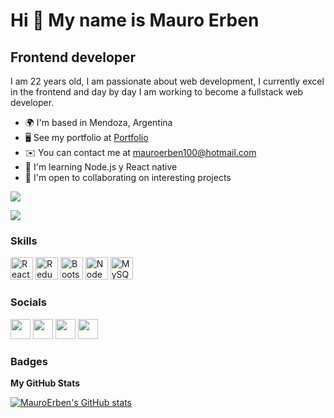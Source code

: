 Hi 👋 My name is Mauro Erben
============================
Frontend developer
------------------

I am 22 years old, I am passionate about web development, I currently excel in the frontend and day by day I am working to become a fullstack web developer.

* 🌍  I'm based in Mendoza, Argentina
* 🖥️  See my portfolio at [Portfolio](http://https://portfolio-mauroerben.vercel.app/)
* ✉️  You can contact me at [mauroerben100@hotmail.com](mailto:mauroerben100@hotmail.com)
* 🧠  I'm learning Node.js y React native
* 🤝  I'm open to collaborating on interesting projects

<a href="https://www.twitter.com/mauroo_dev" target="_blank" rel="noreferrer"><img
src="https://img.shields.io/twitter/follow/mauroo_dev?logo=twitter&style=for-the-badge&color=0891b2&labelColor=1c1917"
/></a>

<a href="https://www.github.com/MauroErben" target="_blank" rel="noreferrer"><img
src="https://img.shields.io/github/followers/MauroErben?logo=github&style=for-the-badge&color=0891b2&labelColor=1c1917" /></a>
### Skills

<p align="left">
<a href="https://reactjs.org/" target="_blank" rel="noreferrer"><img src="https://raw.githubusercontent.com/danielcranney/readme-generator/main/public/icons/skills/react-colored.svg" width="36" height="36" alt="React" /></a>
<a href="https://redux.js.org/" target="_blank" rel="noreferrer"><img src="https://raw.githubusercontent.com/danielcranney/readme-generator/main/public/icons/skills/redux-colored.svg" width="36" height="36" alt="Redux" /></a>
<a href="https://getbootstrap.com/" target="_blank" rel="noreferrer"><img src="https://raw.githubusercontent.com/danielcranney/readme-generator/main/public/icons/skills/bootstrap-colored.svg" width="36" height="36" alt="Bootstrap" /></a>
<a href="https://nodejs.org/en/" target="_blank" rel="noreferrer"><img src="https://raw.githubusercontent.com/danielcranney/readme-generator/main/public/icons/skills/nodejs-colored.svg" width="36" height="36" alt="NodeJS" /></a>
<a href="https://www.mysql.com/" target="_blank" rel="noreferrer"><img src="https://raw.githubusercontent.com/danielcranney/readme-generator/main/public/icons/skills/mysql-colored.svg" width="36" height="36" alt="MySQL" /></a>
</p>

### Socials

<p align="left"> <a href="https://www.github.com/MauroErben" target="_blank" rel="noreferrer"><img src="https://raw.githubusercontent.com/danielcranney/readme-generator/main/public/icons/socials/github.svg" width="32" height="32" /></a> <a href="http://www.instagram.com/mauro_erben/" target="_blank" rel="noreferrer"><img src="https://raw.githubusercontent.com/danielcranney/readme-generator/main/public/icons/socials/instagram.svg" width="32" height="32" /></a> <a href="https://www.linkedin.com/in/mauro-erben-247911178/" target="_blank" rel="noreferrer"><img src="https://raw.githubusercontent.com/danielcranney/readme-generator/main/public/icons/socials/linkedin.svg" width="32" height="32" /></a> <a href="https://www.twitter.com/mauroo_dev" target="_blank" rel="noreferrer"><img src="https://raw.githubusercontent.com/danielcranney/readme-generator/main/public/icons/socials/twitter.svg" width="32" height="32" /></a></p>

### Badges

<b>My GitHub Stats</b>

<a href="http://www.github.com/MauroErben"><img src="https://github-readme-stats.vercel.app/api?username=MauroErben&show_icons=true&hide=&count_private=true&title_color=0891b2&text_color=ffffff&icon_color=0891b2&bg_color=1c1917&hide_border=true&show_icons=true" alt="MauroErben's GitHub stats" /></a>
